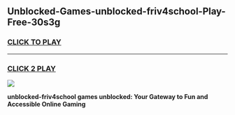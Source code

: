 
## Unblocked-Games-unblocked-friv4school-Play-Free-30s3g
<h3>
<a href="https://premium76.site?title=unblocked-friv4school&ref=10A">CLICK TO PLAY</a></h3>
<hr>

<h3>
<a href="https://premium76.site?title=unblocked-friv4school&ref=10A">CLICK 2 PLAY</a>
  
</h3>

<a href="https://premium76.site?title=unblocked-friv4school&ref=10A"><img src="https://clearcache.store/games.png"></a>


**unblocked-friv4school games unblocked: Your Gateway to Fun and Accessible Online Gaming**
